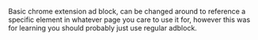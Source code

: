 Basic chrome extension ad block, can be changed around to reference a specific element in whatever page you care to use it for, however this was for learning you should probably just use regular adblock.
